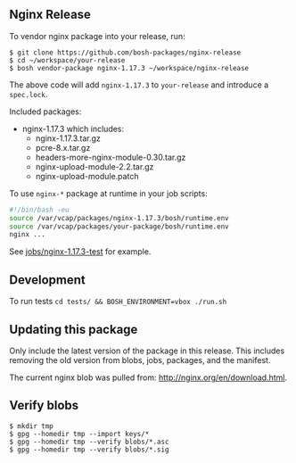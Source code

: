 ## Nginx Release

To vendor nginx package into your release, run:

```
$ git clone https://github.com/bosh-packages/nginx-release
$ cd ~/workspace/your-release
$ bosh vendor-package nginx-1.17.3 ~/workspace/nginx-release
```

The above code will add `nginx-1.17.3` to `your-release` and introduce a `spec.lock`.

Included packages:

- nginx-1.17.3 which includes:
	- nginx-1.17.3.tar.gz
	- pcre-8.x.tar.gz
	- headers-more-nginx-module-0.30.tar.gz
	- nginx-upload-module-2.2.tar.gz
	- nginx-upload-module.patch

To use `nginx-*` package at runtime in your job scripts:

```bash
#!/bin/bash -eu
source /var/vcap/packages/nginx-1.17.3/bosh/runtime.env
source /var/vcap/packages/your-package/bosh/runtime.env
nginx ...
```

See [jobs/nginx-1.17.3-test](jobs/nginx-1.17.3-test) for example.

## Development

To run tests `cd tests/ && BOSH_ENVIRONMENT=vbox ./run.sh`

## Updating this package

Only include the latest version of the package in this release. This includes
removing the old version from blobs, jobs, packages, and the manifest.

The current nginx blob was pulled from: http://nginx.org/en/download.html.

## Verify blobs

```
$ mkdir tmp
$ gpg --homedir tmp --import keys/*
$ gpg --homedir tmp --verify blobs/*.asc
$ gpg --homedir tmp --verify blobs/*.sig
```
